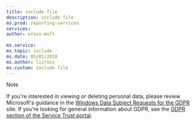 ```yaml
---
title: include file
description: include file
ms.prod: reporting-services
services: 
author: eross-msft
 
ms.service: 
ms.topic: include
ms.date: 05/01/2018
ms.author: lizross
ms.custom: include file
---
```


>[!Note]
>If you're interested in viewing or deleting personal data, please review Microsoft's guidance in the [Windows Data Subject Requests for the GDPR](https://docs.microsoft.com/microsoft-365/compliance/gdpr-data-subject-requests) site. If you're looking for general information about GDPR, see the [GDPR section of the Service Trust portal](https://servicetrust.microsoft.com/ViewPage/GDPRGetStarted).
